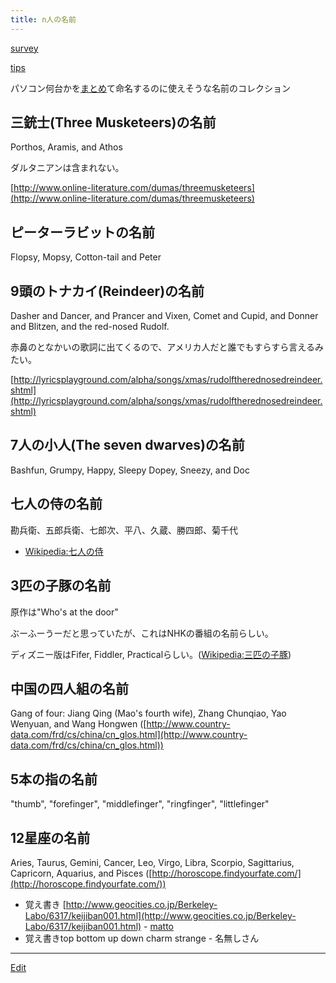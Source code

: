 ```yaml
---
title: n人の名前
---
```

[survey](/survey)

[tips](/tips)



パソコン何台かを[まとめ](/まとめ)て命名するのに使えそうな名前のコレクション


## 三銃士(Three Musketeers)の名前

Porthos, Aramis, and Athos



ダルタニアンは含まれない。



[http://www.online-literature.com/dumas/threemusketeers](http://www.online-literature.com/dumas/threemusketeers)


## ピーターラビットの名前

Flopsy, Mopsy, Cotton-tail and Peter


## 9頭のトナカイ(Reindeer)の名前

Dasher and Dancer, and Prancer and Vixen, Comet and Cupid, and Donner and Blitzen, and the red-nosed Rudolf.

赤鼻のとなかいの歌詞に出てくるので、アメリカ人だと誰でもすらすら言えるみたい。

[http://lyricsplayground.com/alpha/songs/xmas/rudolftherednosedreindeer.shtml](http://lyricsplayground.com/alpha/songs/xmas/rudolftherednosedreindeer.shtml)


## 7人の小人(The seven dwarves)の名前

Bashfun, Grumpy, Happy, Sleepy Dopey, Sneezy, and Doc




## 七人の侍の名前

勘兵衛、五郎兵衛、七郎次、平八、久蔵、勝四郎、菊千代

* [Wikipedia:七人の侍](Wikipedia:七人の侍)

## 3匹の子豚の名前

原作は"Who's at the door"



ぶーふーうーだと思っていたが、これはNHKの番組の名前らしい。

ディズニー版はFifer, Fiddler, Practicalらしい。([Wikipedia:三匹の子豚](Wikipedia:三匹の子豚))


## 中国の四人組の名前

Gang of four: Jiang Qing (Mao's fourth wife), Zhang Chunqiao, Yao Wenyuan, and Wang Hongwen ([http://www.country-data.com/frd/cs/china/cn_glos.html](http://www.country-data.com/frd/cs/china/cn_glos.html))


## 5本の指の名前

"thumb", "forefinger", "middlefinger", "ringfinger", "littlefinger"


## 12星座の名前

Aries, Taurus, Gemini, Cancer, Leo, Virgo, Libra, Scorpio, Sagittarius, Capricorn, Aquarius, and Pisces ([http://horoscope.findyourfate.com/](http://horoscope.findyourfate.com/))

* 覚え書き [http://www.geocities.co.jp/Berkeley-Labo/6317/keijiban001.html](http://www.geocities.co.jp/Berkeley-Labo/6317/keijiban001.html) - [matto](/matto) 
* 覚え書きtop bottom up down charm strange - 名無しさん 
<!--  -->


----

[Edit](https://github.com/vitroid/vitroid.github.io/edit/master/MD/n人の名前.md)

